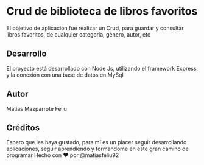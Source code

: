# Crud de biblioteca de libros favoritos

El objetivo de aplicacion fue realizar un Crud, para guardar y consultar libros favoritos, de cualquier categoría, género, autor, etc

## Desarrollo

El proyecto está desarrollado con Node Js, utilizando el framework Express, y la conexión con una base de datos en MySql

## Autor

Matías Mazparrote Feliu

## Créditos

Espero que les haya gustado, para mí es un placer seguir desarrollando aplicaciones, seguir aprendiendo y formandome en este gran camino de programar
Hecho con ❤️ por @matiasfeliu92
